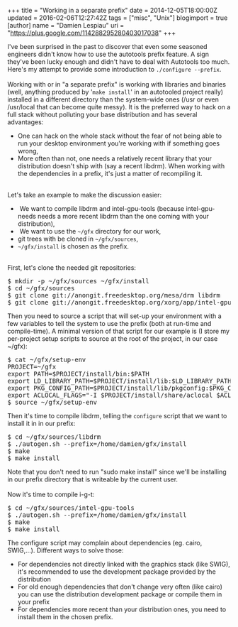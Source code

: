 +++
title = "Working in a separate prefix"
date = 2014-12-05T18:00:00Z
updated = 2016-02-06T12:27:42Z
tags = ["misc", "Unix"]
blogimport = true 
[author]
	name = "Damien Lespiau"
	uri = "https://plus.google.com/114288295280403017038"
+++

<div dir="ltr" style="text-align: left;" trbidi="on">I've been surprised in the past to discover that even some seasoned engineers didn't know how to use the autotools prefix feature. A sign they've been lucky enough and didn't have to deal with Autotools too much. Here's my attempt to provide some introduction to <code>./configure --prefix</code>.<br /><br />Working with or in "a separate prefix" is working with libraries and binaries (well, anything produced by '<code>make install</code>' in an autotooled project really) installed in a different directory than the system-wide ones (/usr or even /usr/local that can become quite messy). It is the preferred way to hack on a full stack without polluting your base distribution and has several advantages:<br /><ul><li>One&nbsp;can hack on the whole stack without the fear of not being able to run your desktop environment you're working with if something goes wrong,</li><li>More often than not, one needs a relatively recent library that your distribution doesn't ship with (say a recent libdrm). When working with the dependencies in a prefix, it's just a matter of recompiling it.</li></ul><br />Let's take an example to make the discussion easier:<br /><ul style="text-align: left;"><li>&nbsp;We want to compile libdrm and intel-gpu-tools (because intel-gpu-needs needs a more recent libdrm than the one coming with your distribution),</li><li>&nbsp;We want to use the <code>~/gfx</code> directory for our work,</li><li>git trees with be cloned in <code>~/gfx/sources</code>,</li><li><code>~/gfx/install</code> is chosen as the prefix.</li></ul><br />First, let's clone the needed git repositories:<br /><pre class="brush: bash; gutter: false">$ mkdir -p ~/gfx/sources ~/gfx/install<br />$ cd ~/gfx/sources<br />$ git clone git://anongit.freedesktop.org/mesa/drm libdrm<br />$ git clone git://anongit.freedesktop.org/xorg/app/intel-gpu-tools</pre>Then you need to source a script that will set-up your environment with a few variables to tell the system to use the prefix (both at run-time and compile-time). A minimal version of that script for our example is (I store my per-project setup scripts to source at the root of the project, in our case ~/gfx):<br /><pre class="brush: bash; gutter: false">$ cat ~/gfx/setup-env<br />PROJECT=~/gfx<br />export PATH=$PROJECT/install/bin:$PATH<br />export LD_LIBRARY_PATH=$PROJECT/install/lib:$LD_LIBRARY_PATH<br />export PKG_CONFIG_PATH=$PROJECT/install/lib/pkgconfig:$PKG_CONFIG_PATH<br />export ACLOCAL_FLAGS="-I $PROJECT/install/share/aclocal $ACLOCAL_FLAG"<br />$ source ~/gfx/setup-env</pre>Then it's time to compile libdrm, telling the <code>configure</code> script that we want to install it in in our prefix:<br /><pre class="brush: bash; gutter: false">$ cd ~/gfx/sources/libdrm<br />$ ./autogen.sh --prefix=/home/damien/gfx/install<br />$ make<br />$ make install</pre>Note that you don't need to run "sudo make install" since we'll be installing in our prefix directory that is writeable by the current user.<br /><br />Now it's time to compile i-g-t:<br /><pre class="brush: bash; gutter: false">$ cd ~/gfx/sources/intel-gpu-tools<br />$ ./autogen.sh --prefix=/home/damien/gfx/install<br />$ make<br />$ make install</pre>The configure script may complain about dependencies (eg. cairo, SWIG,...). Different ways to solve those:<br /><ul style="text-align: left;"><li>For dependencies not directly linked with the graphics stack (like SWIG), it's recommended to use the development package provided by the distribution</li><li>For old enough dependencies that don't change very often (like cairo) you can use the distribution development package or compile them in your prefix</li><li>For dependencies more recent than your distribution ones, you need to install them in the chosen prefix.</li></ul></div>

